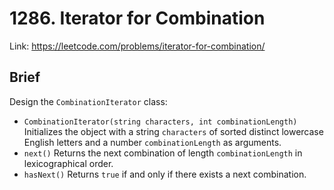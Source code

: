 # 1286. Iterator for Combination

Link: https://leetcode.com/problems/iterator-for-combination/

## Brief

Design the `CombinationIterator` class:
- `CombinationIterator(string characters, int combinationLength)` Initializes the object with a string `characters` of sorted distinct lowercase English letters and a number `combinationLength` as arguments.
- `next()` Returns the next combination of length `combinationLength` in lexicographical order.
- `hasNext()` Returns `true` if and only if there exists a next combination.
